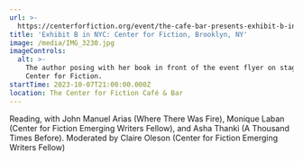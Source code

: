 ```yaml
---
url: >-
  https://centerforfiction.org/event/the-cafe-bar-presents-exhibit-b-in-nyc-a-reading-2
title: 'Exhibit B in NYC: Center for Fiction, Brooklyn, NY'
image: /media/IMG_3230.jpg
imageControls:
  alt: >-
    The author posing with her book in front of the event flyer on stage at
    Center for Fiction.
startTime: 2023-10-07T21:00:00.000Z
location: The Center for Fiction Café & Bar
---
```


Reading, with John Manuel Arias (Where There Was Fire), Monique Laban (Center for Fiction Emerging Writers Fellow), and Asha Thanki (A Thousand Times Before). Moderated by Claire Oleson (Center for Fiction Emerging Writers Fellow)
